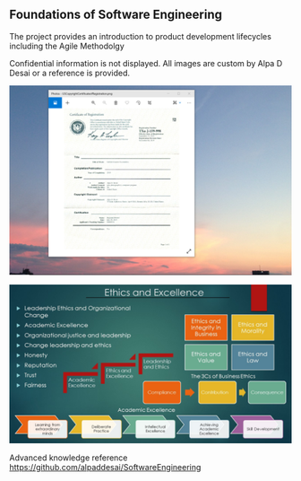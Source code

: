 ## Foundations of Software Engineering

The project provides an introduction to product development lifecycles including the Agile Methodolgy

Confidential information is not displayed. All images are custom by Alpa D Desai or a reference is provided.


![image](USCopyrightCertificate.png)

![image](Ethics.jpg)

Advanced knowledge reference https://github.com/alpaddesai/SoftwareEngineering 
